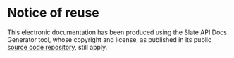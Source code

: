 # Notice of reuse

This electronic documentation has been produced using the Slate API Docs Generator tool, whose copyright and license, as
 published in its public [source code repository](https://github.com/slatedocs/slate), still apply.